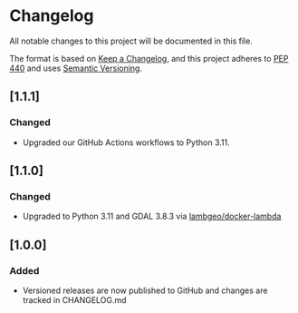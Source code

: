 # Changelog

All notable changes to this project will be documented in this file.

The format is based on [Keep a Changelog](https://keepachangelog.com/en/1.0.0/),
and this project adheres to [PEP 440](https://www.python.org/dev/peps/pep-0440/)
and uses [Semantic Versioning](https://semver.org/spec/v2.0.0.html).

## [1.1.1]
### Changed
- Upgraded our GitHub Actions workflows to Python 3.11.

## [1.1.0]
### Changed
- Upgraded to Python 3.11 and GDAL 3.8.3 via [lambgeo/docker-lambda](https://github.com/lambgeo/docker-lambda)

## [1.0.0]
### Added
- Versioned releases are now published to GitHub and changes are tracked in CHANGELOG.md
